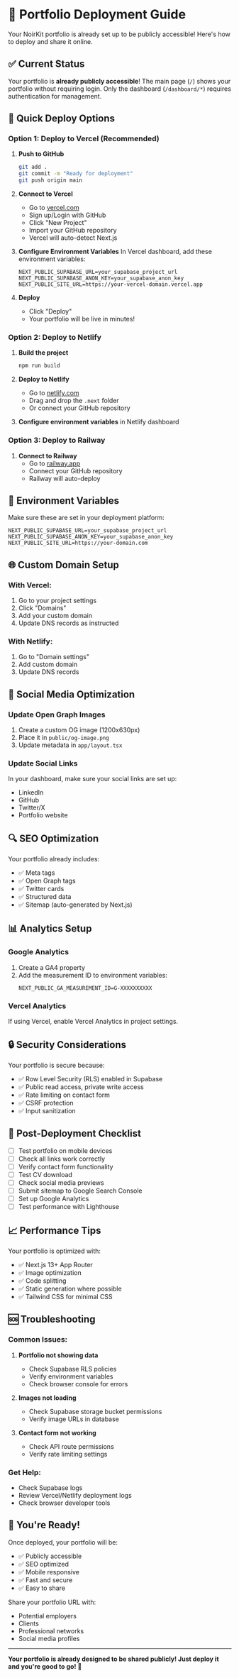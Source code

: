 # 🚀 Portfolio Deployment Guide

Your NoirKit portfolio is already set up to be publicly accessible! Here's how to deploy and share it online.

## ✅ Current Status

Your portfolio is **already publicly accessible**! The main page (`/`) shows your portfolio without requiring login. Only the dashboard (`/dashboard/*`) requires authentication for management.

## 🎯 Quick Deploy Options

### Option 1: Deploy to Vercel (Recommended)

1. **Push to GitHub**
   ```bash
   git add .
   git commit -m "Ready for deployment"
   git push origin main
   ```

2. **Connect to Vercel**
   - Go to [vercel.com](https://vercel.com)
   - Sign up/Login with GitHub
   - Click "New Project"
   - Import your GitHub repository
   - Vercel will auto-detect Next.js

3. **Configure Environment Variables**
   In Vercel dashboard, add these environment variables:
   ```
   NEXT_PUBLIC_SUPABASE_URL=your_supabase_project_url
   NEXT_PUBLIC_SUPABASE_ANON_KEY=your_supabase_anon_key
   NEXT_PUBLIC_SITE_URL=https://your-vercel-domain.vercel.app
   ```

4. **Deploy**
   - Click "Deploy"
   - Your portfolio will be live in minutes!

### Option 2: Deploy to Netlify

1. **Build the project**
   ```bash
   npm run build
   ```

2. **Deploy to Netlify**
   - Go to [netlify.com](https://netlify.com)
   - Drag and drop the `.next` folder
   - Or connect your GitHub repository

3. **Configure environment variables** in Netlify dashboard

### Option 3: Deploy to Railway

1. **Connect to Railway**
   - Go to [railway.app](https://railway.app)
   - Connect your GitHub repository
   - Railway will auto-deploy

## 🔧 Environment Variables

Make sure these are set in your deployment platform:

```env
NEXT_PUBLIC_SUPABASE_URL=your_supabase_project_url
NEXT_PUBLIC_SUPABASE_ANON_KEY=your_supabase_anon_key
NEXT_PUBLIC_SITE_URL=https://your-domain.com
```

## 🌐 Custom Domain Setup

### With Vercel:
1. Go to your project settings
2. Click "Domains"
3. Add your custom domain
4. Update DNS records as instructed

### With Netlify:
1. Go to "Domain settings"
2. Add custom domain
3. Update DNS records

## 📱 Social Media Optimization

### Update Open Graph Images
1. Create a custom OG image (1200x630px)
2. Place it in `public/og-image.png`
3. Update metadata in `app/layout.tsx`

### Update Social Links
In your dashboard, make sure your social links are set up:
- LinkedIn
- GitHub
- Twitter/X
- Portfolio website

## 🔍 SEO Optimization

Your portfolio already includes:
- ✅ Meta tags
- ✅ Open Graph tags
- ✅ Twitter cards
- ✅ Structured data
- ✅ Sitemap (auto-generated by Next.js)

## 📊 Analytics Setup

### Google Analytics
1. Create a GA4 property
2. Add the measurement ID to environment variables:
   ```env
   NEXT_PUBLIC_GA_MEASUREMENT_ID=G-XXXXXXXXXX
   ```

### Vercel Analytics
If using Vercel, enable Vercel Analytics in project settings.

## 🔒 Security Considerations

Your portfolio is secure because:
- ✅ Row Level Security (RLS) enabled in Supabase
- ✅ Public read access, private write access
- ✅ Rate limiting on contact form
- ✅ CSRF protection
- ✅ Input sanitization

## 🚀 Post-Deployment Checklist

- [ ] Test portfolio on mobile devices
- [ ] Check all links work correctly
- [ ] Verify contact form functionality
- [ ] Test CV download
- [ ] Check social media previews
- [ ] Submit sitemap to Google Search Console
- [ ] Set up Google Analytics
- [ ] Test performance with Lighthouse

## 📈 Performance Tips

Your portfolio is optimized with:
- ✅ Next.js 13+ App Router
- ✅ Image optimization
- ✅ Code splitting
- ✅ Static generation where possible
- ✅ Tailwind CSS for minimal CSS

## 🆘 Troubleshooting

### Common Issues:

1. **Portfolio not showing data**
   - Check Supabase RLS policies
   - Verify environment variables
   - Check browser console for errors

2. **Images not loading**
   - Check Supabase storage bucket permissions
   - Verify image URLs in database

3. **Contact form not working**
   - Check API route permissions
   - Verify rate limiting settings

### Get Help:
- Check Supabase logs
- Review Vercel/Netlify deployment logs
- Check browser developer tools

## 🎉 You're Ready!

Once deployed, your portfolio will be:
- ✅ Publicly accessible
- ✅ SEO optimized
- ✅ Mobile responsive
- ✅ Fast and secure
- ✅ Easy to share

Share your portfolio URL with:
- Potential employers
- Clients
- Professional networks
- Social media profiles

---

**Your portfolio is already designed to be shared publicly! Just deploy it and you're good to go! 🚀** 